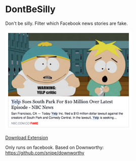 # DontBeSilly

Don't be silly. Filter which Facebook news stories are fake. 

<img src="https://github.com/sweetro/DontBeSilly/blob/master/example.png" width="400px"/>

<a href="https://github.com/sweetro/DontBeSilly/blob/master/fakebook.crx?raw=true">Download Extension</a>


Only runs on facebook. Based on Downworthy: https://github.com/snipe/downworthy



